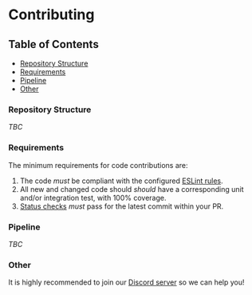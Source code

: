 # Contributing <!-- omit in toc -->

## Table of Contents <!-- omit in toc -->

- [Repository Structure](#repository-structure)
- [Requirements](#requirements)
- [Pipeline](#pipeline)
- [Other](#other)


### Repository Structure

_TBC_

### Requirements

The minimum requirements for code contributions are:

1. The code _must_ be compliant with the configured [ESLint rules](../.eslintrc.json).
2. All new and changed code should _should_ have a corresponding unit and/or integration test, with 100% coverage.
3. [Status checks](https://docs.github.com/en/pull-requests/collaborating-with-pull-requests/collaborating-on-repositories-with-code-quality-features/about-status-checks) _must_ pass for the latest commit within your PR.

### Pipeline

_TBC_

### Other

It is highly recommended to join our [Discord server](https://discord.gg/XmdRWSCy2U) so we can help you!
